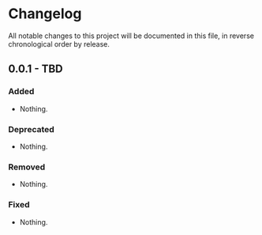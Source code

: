 # Changelog

All notable changes to this project will be documented in this file, in reverse chronological order by release.

## 0.0.1 - TBD

### Added

- Nothing.

### Deprecated

- Nothing.

### Removed

- Nothing.

### Fixed

- Nothing.


